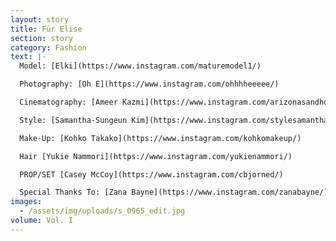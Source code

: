 ```yaml
---
layout: story
title: Für Elise
section: story
category: Fashion
text: |-
  Model: [Elki](https://www.instagram.com/maturemodel1/)

  Photography: [Oh E](https://www.instagram.com/ohhhheeeee/)

  Cinematography: [Ameer Kazmi](https://www.instagram.com/arizonasandhoneybuns/)

  Style: [Samantha-Sungeun Kim](https://www.instagram.com/stylesamantha7/)

  Make-Up: [Kohko Takako](https://www.instagram.com/kohkomakeup/)

  Hair [Yukie Nammori](https://www.instagram.com/yukienammori/)

  PROP/SET [Casey McCoy](https://www.instagram.com/cbjorned/)

  Special Thanks To: [Zana Bayne](https://www.instagram.com/zanabayne/)
images:
  - /assets/img/uploads/s_0965_edit.jpg
volume: Vol. I
---
```

